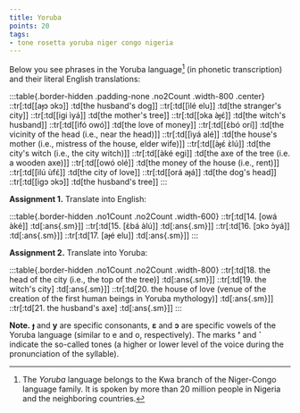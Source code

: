 ```yaml
---
title: Yoruba
points: 20
tags:
- tone rosetta yoruba niger congo nigeria
---
```


Below you see phrases in the Yoruba language[^1] \(in phonetic transcription) and their literal English translations:

:::table{.border-hidden .padding-none .no2Count .width-800 .center} 
::tr[:td[[aɟɔ ɔkɔ]] :td[the husband's dog]]
::tr[:td[[ìlé elu]] :td[the stranger's city]]
::tr[:td[[igi ìyá]] :td[the mother's tree]]
::tr[:td[[ɔka àɟɛ́]] :td[the witch's husband]]
::tr[:td[[ìfó owó]] :td[the love of money]]
::tr[:td[[ɛ̀bó orí]] :td[the vicinity of the head (i.e., near the head)]]
::tr[:td[[ìyá alé]] :td[the house's mother (i.e., mistress of the house, elder wife)]]
::tr[:td[[àɟɛ́ ɛ̀lú]] :td[the city's witch (i.e., the city witch)]]
::tr[:td[[àké egi]] :td[the axe of the tree (i.e. a wooden axe)]]
::tr[:td[[owó olé]] :td[the money of the house (i.e., rent)]]
::tr[:td[[ìlú ùfɛ́]] :td[the city of love]]
::tr[:td[[orá aɟá]] :td[the dog's head]]
::tr[:td[[igɔ ɔkɔ]] :td[the husband's tree]]
:::

**Assignment 1.** Translate into English:

:::table{.border-hidden .no1Count .no2Count .width-600} 
::tr[:td[14. [owá àké]] :td[:ans{.sm}]]
::tr[:td[15. [ɛ̀bá àlú]] :td[:ans{.sm}]]
::tr[:td[16. [ɔkɔ ɔ̀yá]] :td[:ans{.sm}]]
::tr[:td[17. [aɟé elu]] :td[:ans{.sm}]]
:::

**Assignment 2.** Translate into Yoruba:

:::table{.border-hidden .no1Count .no2Count .width-800} 
::tr[:td[18. the head of the city (i.e., the top of the tree)] :td[:ans{.sm}]]
::tr[:td[19. the witch's city] :td[:ans{.sm}]]
::tr[:td[20. the house of love (venue of the creation of the first human beings in Yoruba mythology)] :td[:ans{.sm}]]
::tr[:td[21. the husband's axe] :td[:ans{.sm}]]
:::

**Note.** **ɟ** and **y** are specific consonants, **ɛ** and **ɔ** are specific vowels of the Yoruba language (similar to e and o, respectively). The marks **'** and **`** indicate the so-called tones (a higher or lower level of the voice during the pronunciation of the syllable).

[^1]: The *Yoruba* language belongs to the Kwa branch of the Niger-Congo language family. It is spoken by more than 20 million people in Nigeria and the neighboring countries.